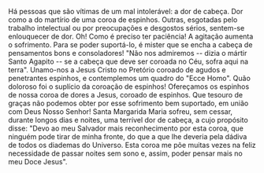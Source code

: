Há pessoas que são vítimas de um mal intolerável: a dor de cabeça. Dor como a do martírio de uma coroa de espinhos. Outras, esgotadas pelo trabalho intelectual ou por preocupações e desgostos sérios, sentem-se enlouquecer de dor. Oh! Como é preciso ter paciência! A agitação aumenta o sofrimento. Para se poder suportá-lo, é mister que se encha a cabeça de pensamentos bons e consoladores! "Não nos admiremos -- dizia o mártir Santo Agapito -- se a cabeça que deve ser coroada no Céu, sofra aqui na terra". Unamo-nos a Jesus Cristo no Pretório coroado de agudos e penetrantes espinhos, e contemplemos um quadro do "Ecce Homo". Quão doloroso foi o suplício da coroação de espinhos! Ofereçamos os espinhos de nossa coroa de dores a Jesus, coroado de espinhos. Que tesouro de graças não podemos obter por esse sofrimento bem suportado, em união com Deus Nosso Senhor! Santa Margarida Maria sofreu, sem cessar, durante longos dias e noites, uma terrível dor de cabeça, a cujo propósito disse: "Devo ao meu Salvador mais reconhecimento por esta coroa, que ninguém pode tirar de minha fronte, do que a que lhe deveria pela dádiva de todos os diademas do Universo. Esta coroa me põe muitas vezes na feliz necessidade de passar noites sem sono e, assim, poder pensar mais no meu Doce Jesus".